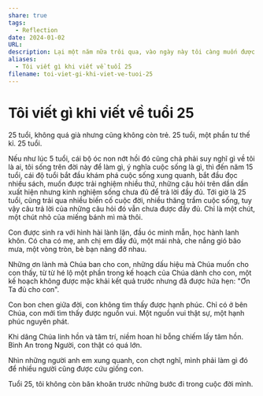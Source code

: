 ```yaml
---
share: true
tags:
  - Reflection
date: 2024-01-02
URL: 
description: Lại một năm nữa trôi qua, vào ngày này tôi càng muốn được ở lại chỉ với riêng mình.
aliases:
  - Tôi viết gì khi viết về tuổi 25
filename: toi-viet-gi-khi-viet-ve-tuoi-25
---
```


# Tôi viết gì khi viết về tuổi 25

25 tuổi, không quá già nhưng cũng không còn trẻ. 25 tuổi, một phần tư thế kỉ. 25 tuổi.

Nếu như lúc 5 tuổi, cái bộ óc non nớt hồi đó cũng chả phải suy nghĩ gì về tôi là ai, tôi sống trên đời này để làm gì, ý nghĩa cuộc sống là gì, thì đến năm 15 tuổi, cái độ tuổi bắt đầu khám phá cuộc sống xung quanh, bắt đầu đọc nhiều sách, muốn được trải nghiệm nhiều thứ, những câu hỏi trên dần dần xuất hiện nhưng kinh nghiệm sống chưa đủ để trả lời đầy đủ. Tới giờ là 25 tuổi, cũng trải qua nhiều biến cố cuộc đời, nhiều thăng trầm cuộc sống, tuy vậy câu trả lời của những câu hỏi đó vẫn chưa được đầy đủ. Chỉ là một chút, một chút nhỏ của miếng bánh mì mà thôi.

Con được sinh ra với hình hài lành lặn, đầu óc minh mẫn, học hành lanh khôn. Có cha có mẹ, anh chị em đầy đủ, một mái nhà, che nắng gió bão mưa, một vòng tròn, bè bạn nâng đỡ nhau.

Những ơn lành mà Chúa ban cho con, những dấu hiệu mà Chúa muốn cho con thấy, từ từ hé lộ một phần trong kế hoạch của Chúa dành cho con, một kế hoạch không được mặc khải kết quả trước nhưng đã được hứa hẹn: "Ơn Ta đủ cho con".

Con bon chen giữa đời, con không tìm thấy được hạnh phúc. Chỉ có ở bên Chúa, con mới tìm thấy được nguồn vui. Một nguồn vui thật sự, một hạnh phúc nguyên phát.

Khi dâng Chúa linh hồn và tâm trí, niềm hoan hỉ bỗng chiếm lấy tâm hồn. Bình An trong Người, con thật có quá lớn.

Nhìn những người anh em xung quanh, con chợt nghĩ, mình phải làm gì đó để nhiều người cũng được cứu giống con.

Tuổi 25, tôi không còn băn khoăn trước những bước đi trong cuộc đời mình.


